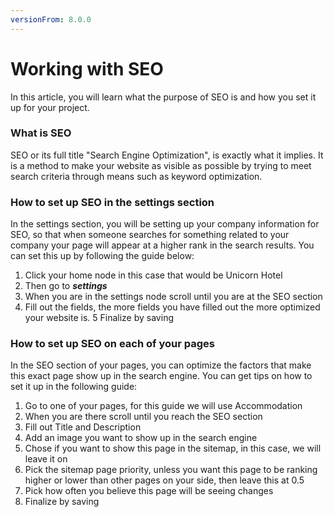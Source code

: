 ```yaml
---
versionFrom: 8.0.0
---
```


# Working with SEO
In this article, you will learn what the purpose of SEO is and how you set it up for your project.

### What is SEO

SEO or its full title "Search Engine Optimization", is exactly what it implies.
It is a method to make your website as visible as possible by trying to meet search criteria through means such as keyword optimization.

### How to set up SEO in the settings section

In the settings section, you will be setting up your company information for SEO, so that when someone searches for something related to your company your page will appear at a higher rank in the search results. You can set this up by following the guide below:

1. Click your home node in this case that would be Unicorn Hotel
2. Then go to ***settings***
3. When you are in the settings node scroll until you are at the SEO section
4. Fill out the fields, the more fields you have filled out the more optimized your website is.
5 Finalize by saving

### How to set up SEO on each of your pages

In the SEO section of your pages, you can optimize the factors that make this exact page show up in the search engine.
You can get tips on how to set it up in the following guide:

1. Go to one of your pages, for this guide we will use Accommodation
2. When you are there scroll until you reach the SEO section
3. Fill out Title and Description
4. Add an image you want to show up in the search engine
5. Chose if you want to show this page in the sitemap, in this case, we will leave it on
6. Pick the sitemap page priority, unless you want this page to be ranking higher or lower than other pages on your side, then leave this at 0.5
7. Pick how often you believe this page will be seeing changes 
8. Finalize by saving